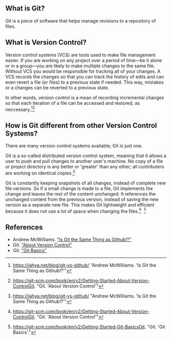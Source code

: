 ## What is Git?

Git is a piece of software that helps manage revisions to a repository of files.

## What is Version Control?

Version control systems (VCS) are tools used to make file management easier.  If you are working on any project over a period of time&mdash;be it alone or in a group&mdash;you are likely to make multiple changes to the same file.  Without VCS you would be responsible for tracking all of your changes.  A VCS records the changes so that you can track the history of edits and can even revert a  file (or files) to a previous state if needed. This way, mistakes or a changes can be reverted to a previous state.

In other words, version control is a mean of recording incremental changes so that each iteration of a file can be accessed and restored, as neccessary.[^mcwilliams][^git_about-vcs]

## How is Git different from other Version Control Systems?

There are many version control systems available; Git is just one. 

Git is a so-called distributed version control system, meaning that it allows a user to push and pull changes to another user's machine. No copy of a file or project directory is any better or 'greater' than any other;  all contributers are working on identical copies.[^mcwilliams]

Git is constantly keeping snapshots of all changes, instead of complete new file versions. So if a small change is made to a file, Git implements the change and leaves the rest of the content unchanged. It references the unchanged content from the previous version, instead of saving the new version as a separate new file. This makes Git lightweight and efficient because it does not use a lot of space when changing the files.[^git_about-vcs] &nbsp;[^git_basics]

<!--

##How to use Git?

In addition to installing Git locally in your machine, you also need a server to run Git in, which keeps all the stored files and their snapshots from every project collaborator. A great hosting server for Git is GitHub. For more information on Git vs GitHub, check out this article https://github.com/fkast/ca-web/blob/master/content/git-vs-github.md

[I am not sure that the content in this commented section helps to further the overall discussion of this article.]
-->

## References

* Andrew McWilliams. ["Is Git the Same Thing as Github!?"](https://jahya.net/blog/git-vs-github/)
* Git. ["About Version Control"](https://git-scm.com/book/en/v2/Getting-Started-About-Version-Control)
* Git. ["Git Basics"](https://git-scm.com/book/en/v2/Getting-Started-Git-Basics)

[^mcwilliams]: https://jahya.net/blog/git-vs-github/ "Andrew McWilliams. 'Is Git the Same Thing as Github!?'"
[^git_about-vcs]: https://git-scm.com/book/en/v2/Getting-Started-About-Version-ControlGit. "Git. 'About Version Control'"
[^git_basics]: https://git-scm.com/book/en/v2/Getting-Started-Git-BasicsGit. "Git. 'Git Basics'."
